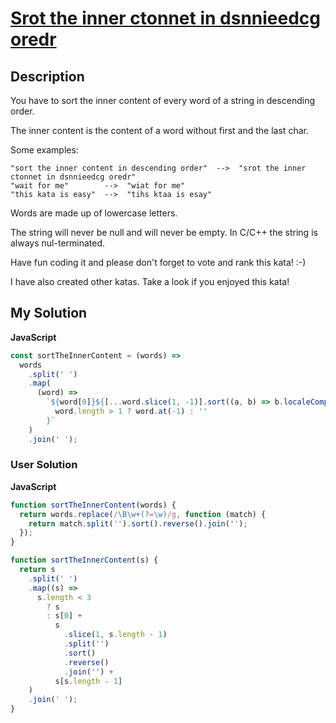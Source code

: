 # [Srot the inner ctonnet in dsnnieedcg oredr](https://www.codewars.com/kata/5898b4b71d298e51b600014b)

## Description

You have to sort the inner content of every word of a string in descending order.

The inner content is the content of a word without first and the last char.

Some examples:

```
"sort the inner content in descending order"  -->  "srot the inner ctonnet in dsnnieedcg oredr"
"wait for me"        -->  "wiat for me"
"this kata is easy"  -->  "tihs ktaa is esay"
```

Words are made up of lowercase letters.

The string will never be null and will never be empty. In C/C++ the string is always nul-terminated.

Have fun coding it and please don't forget to vote and rank this kata! :-)

I have also created other katas. Take a look if you enjoyed this kata!

## My Solution

**JavaScript**

```js
const sortTheInnerContent = (words) =>
  words
    .split(' ')
    .map(
      (word) =>
        `${word[0]}${[...word.slice(1, -1)].sort((a, b) => b.localeCompare(a)).join('')}${
          word.length > 1 ? word.at(-1) : ''
        }`
    )
    .join(' ');
```

### User Solution

**JavaScript**

```js
function sortTheInnerContent(words) {
  return words.replace(/\B\w+(?=\w)/g, function (match) {
    return match.split('').sort().reverse().join('');
  });
}
```

```js
function sortTheInnerContent(s) {
  return s
    .split(' ')
    .map((s) =>
      s.length < 3
        ? s
        : s[0] +
          s
            .slice(1, s.length - 1)
            .split('')
            .sort()
            .reverse()
            .join('') +
          s[s.length - 1]
    )
    .join(' ');
}
```
